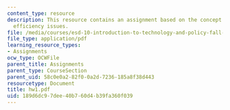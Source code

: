 ```yaml
---
content_type: resource
description: This resource contains an assignment based on the concept of equity and
  efficiency issues.
file: /media/courses/esd-10-introduction-to-technology-and-policy-fall-2006/189d6dc97dee40b760d4b39fa360f039_hw1.pdf
file_type: application/pdf
learning_resource_types:
- Assignments
ocw_type: OCWFile
parent_title: Assignments
parent_type: CourseSection
parent_uid: 58c0e0a2-82f0-0a2d-7236-185a8f38d443
resourcetype: Document
title: hw1.pdf
uid: 189d6dc9-7dee-40b7-60d4-b39fa360f039
---
```

